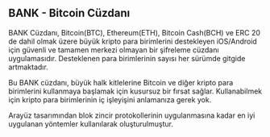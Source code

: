 
## BANK - Bitcoin Cüzdanı

BANK Cüzdanı, Bitcoin(BTC), Ethereum(ETH), Bitcoin Cash(BCH) ve ERC 20 de dahil olmak üzere büyük kripto para birimlerini destekleyen iOS/Android için güvenli ve tamamen merkezi olmayan bir şifreleme cüzdanı uygulamasıdır. Desteklenen para birimlerinin sayısı her sürümde gitgide artmaktadır.

Bu BANK cüzdanı, büyük halk kitlelerine Bitcoin ve diğer kripto para birimlerini kullanmaya başlamak için kusursuz bir fırsat sağlar. Kullanabilmek için kripto para birimlerinin iç işleyişini anlamanıza gerek yok.

Arayüz tasarımından blok zincir protokollerinin uygulanmasına kadar en iyi uygulanan yöntemler kullanılarak oluşturulmuştur.
